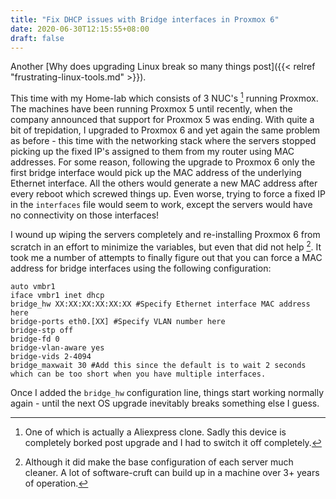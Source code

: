 ```yaml
---
title: "Fix DHCP issues with Bridge interfaces in Proxmox 6"
date: 2020-06-30T12:15:55+08:00
draft: false
---
```


Another [Why does upgrading Linux break so many things post]({{< relref "frustrating-linux-tools.md" >}}).

This time with my Home-lab which consists of 3 NUC's [^1] running Proxmox. The machines have been running Proxmox 5 until recently, when the company announced that support for Proxmox 5 was ending. With quite a bit of trepidation, I upgraded to Proxmox 6 and yet again the same problem as before - this time with the networking stack where the servers stopped picking up the fixed IP's assigned to them from my router using MAC addresses. For some reason, following the upgrade to Proxmox 6 only the first bridge interface would pick up the MAC address of the underlying Ethernet interface. All the others would generate a new MAC address after every reboot which screwed things up. Even worse, trying to force a fixed IP in the `interfaces` file would seem to work, except the servers would have no connectivity on those interfaces!

I wound up wiping the servers completely and re-installing Proxmox 6 from scratch in an effort to minimize the variables, but even that did not help [^2]. It took me a number of attempts to finally figure out that you can force a MAC address for bridge interfaces using the following configuration:

```shell
auto vmbr1
iface vmbr1 inet dhcp
bridge_hw XX:XX:XX:XX:XX:XX #Specify Ethernet interface MAC address here
bridge-ports eth0.[XX] #Specify VLAN number here
bridge-stp off
bridge-fd 0
bridge-vlan-aware yes
bridge-vids 2-4094
bridge_maxwait 30 #Add this since the default is to wait 2 seconds which can be too short when you have multiple interfaces.
```

Once I added the `bridge_hw` configuration line, things start working normally again - until the next OS upgrade inevitably breaks something else I guess.

[^1]: One of which is actually a Aliexpress clone. Sadly this device is completely borked post upgrade and I had to switch it off completely.
[^2]: Although it did make the base configuration of each server much cleaner. A lot of software-cruft can build up in a machine over 3+ years of operation.
